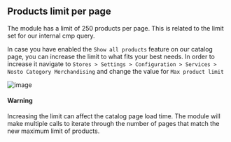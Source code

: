 ## Products limit per page

The module has a limit of 250 products per page. 
This is related to the limit set for our internal cmp query. 

In case you have enabled the `Show all products` feature on our catalog page, 
you can increase the limit to what fits your best needs. 
In order to increase it navigate to `Stores > Settings > Configuration > Services > Nosto Category Merchandising` 
and change the value for `Max product limit` 

![image](https://user-images.githubusercontent.com/44775916/97557928-1cb82480-19e4-11eb-9b6e-1f0170600ef7.png)


#### Warning
Increasing the limit can affect the catalog page load time. The module will make multiple calls
to iterate through the number of pages that match the new maximum limit of products.
